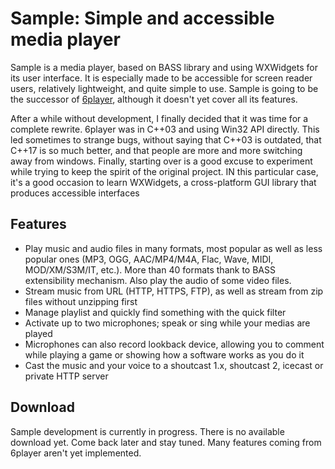 # Sample: Simple and accessible media player
Sample is a media player, based on BASS library and using WXWidgets for its user interface. It is especially made to be accessible for screen reader users, relatively lightweight, and quite simple to use.
Sample is going to be the successor of [6player](https://github.com/qtnc/6player), although it doesn't yet cover all its features.

After a while without development, I finally decided that it was time for a complete rewrite. 6player was in C++03 and using Win32 API directly.
This led sometimes to strange bugs, without saying that C++03 is outdated, that C++17 is so much better, and that people are more and more switching away from windows.
Finally, starting over is a good excuse to experiment while trying to keep the spirit of the original project.
IN this particular case, it's a good occasion to learn WXWidgets, a cross-platform GUI library that produces accessible interfaces

## Features
- Play music and audio files in many formats, most popular as well as less popular ones (MP3, OGG, AAC/MP4/M4A, Flac, Wave, MIDI, MOD/XM/S3M/IT, etc.). More than 40 formats thank to BASS extensibility mechanism. Also play the audio of some video files.
- Stream music from URL (HTTP, HTTPS, FTP), as well as stream from zip files without unzipping first
- Manage playlist and quickly find something with the quick filter
- Activate up to two microphones; speak or sing while your medias are played
- Microphones can also record lookback device, allowing you to comment while playing a game or showing how a software works as you do it
- Cast the music and your voice to a shoutcast 1.x, shoutcast 2, icecast or private HTTP server

## Download
Sample development is currently in progress. There is no available download yet. Come back later and stay tuned.
Many features coming from 6player aren't yet implemented.
